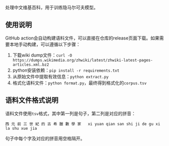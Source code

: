 处理中文维基百科，用于训练隐马尔可夫模型。

## 使用说明

GitHub action会自动构建语料文件，可以直接在仓库的release页面下载。如果需要本地手动构建，可以遵循以下步骤：

1. 下载wiki dump文件：`curl -O https://dumps.wikimedia.org/zhwiki/latest/zhwiki-latest-pages-articles.xml.bz2`
2. python安装依赖：`pip install -r requirements.txt`
3. 从原始文件中提取有效信息：`python extract.py`
4. 格式化语料文件：`python format.py`，最终得到格式化的`corpus.tsv`

## 语料文件格式说明

语料文件使用`tsv`格式，其中第一列是句子，第二列是对应的拼音：

```tsv
西 元 前 三 世 紀 的 古 希 臘 數 學 家	xi yuan qian san shi ji de gu xi la shu xue jia
```

句子中每个字及对应的拼音用空格隔开。
